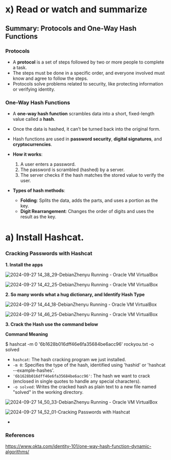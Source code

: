 # x) Read or watch and summarize

## **Summary: Protocols and One-Way Hash Functions**

### **Protocols**
- A **protocol** is a set of steps followed by two or more people to complete a task.
- The steps must be done in a specific order, and everyone involved must know and agree to follow the steps.
- Protocols solve problems related to security, like protecting information or verifying identity.

### **One-Way Hash Functions**
- A **one-way hash function** scrambles data into a short, fixed-length value called a **hash**.
- Once the data is hashed, it can’t be turned back into the original form.
- Hash functions are used in **password security**, **digital signatures**, and **cryptocurrencies**.
  
- **How it works**:
  1. A user enters a password.
  2. The password is scrambled (hashed) by a server.
  3. The server checks if the hash matches the stored value to verify the user.

- **Types of hash methods**:
  - **Folding**: Splits the data, adds the parts, and uses a portion as the key.
  - **Digit Rearrangement**: Changes the order of digits and uses the result as the key.

# a) Install Hashcat.

### Cracking Passwords with Hashcat

**1. Install the apps**

![2024-09-27 14_38_29-DebianZhenyu  Running  - Oracle VM VirtualBox](https://github.com/user-attachments/assets/e6087e85-fffc-4140-b7ba-4f7b0d3a9e18)

![2024-09-27 14_42_25-DebianZhenyu  Running  - Oracle VM VirtualBox](https://github.com/user-attachments/assets/e918a8c2-9724-4db5-963d-56c278338e8d)

**2. So many words what a hug dictionary, and Identify Hash Type**

![2024-09-27 14_44_18-DebianZhenyu  Running  - Oracle VM VirtualBox](https://github.com/user-attachments/assets/21e39817-7b1d-493b-9842-6bf8b57f5a33)

![2024-09-27 14_46_25-DebianZhenyu  Running  - Oracle VM VirtualBox](https://github.com/user-attachments/assets/4ee3287b-ec2e-4872-8497-4fdb164cba46)

**3. Crack the Hash use the command below**

**Command Meaning**

$ hashcat -m 0 '6b1628b016dff46e6fa35684be6acc96' rockyou.txt -o solved

- `hashcat`: The hash cracking program we just installed.
- `-m 0`: Specifies the type of the hash, identified using 'hashid' or 'hashcat --example-hashes'.
- `'6b1628b016dff46e6fa35684be6acc96'`: The hash we want to crack (enclosed in single quotes to handle any special characters).
- `-o solved`: Writes the cracked hash as plain text to a new file named "solved" in the working directory.

![2024-09-27 14_50_33-DebianZhenyu  Running  - Oracle VM VirtualBox](https://github.com/user-attachments/assets/32cc3f97-328e-417d-9d88-b9f53f53e005)

![2024-09-27 14_52_01-Cracking Passwords with Hashcat](https://github.com/user-attachments/assets/95b5339f-4ca2-4feb-81df-b66bd1d4aaba)



- 





### References

https://www.okta.com/identity-101/one-way-hash-function-dynamic-algorithms/
